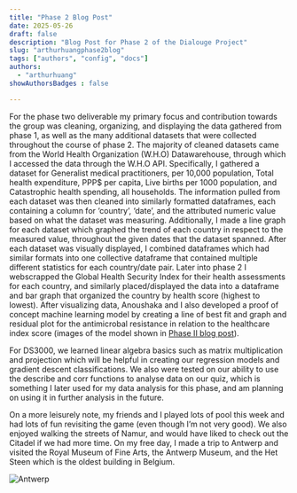 ```yaml
---
title: "Phase 2 Blog Post"
date: 2025-05-26
draft: false
description: "Blog Post for Phase 2 of the Dialouge Project"
slug: "arthurhuangphase2blog" 
tags: ["authors", "config", "docs"]
authors:
  - "arthurhuang"
showAuthorsBadges : false

---
```


For the phase two deliverable my primary focus and contribution towards the group was cleaning, organizing, and displaying the data gathered from phase 1, as well as the many additional datasets that were collected throughout the course of phase 2. The majority of cleaned datasets came from the World Health Organization (W.H.O) Datawarehouse, through which I accessed the data through the W.H.O API. Specifically, I gathered a dataset for Generalist medical practitioners, per 10,000 population, Total health expenditure, PPP$ per capita, Live births per 1000 population,  and Catastrophic health spending, all households. The information pulled from each dataset was then cleaned into similarly formatted dataframes, each containing a column for ‘country’, ‘date’, and the attributed numeric value based on what the dataset was measuring. Additionally, I made a line graph for each dataset which graphed the trend of each country in respect to the measured value, throughout the given dates that the dataset spanned. After each dataset was visually displayed, I combined dataframes which had similar formats into one collective dataframe that contained multiple different statistics for each country/date pair. Later into phase 2 I webscrapped the Global Health Security Index for their health assessments for each country, and similarly placed/displayed the data into a dataframe and bar graph that organized the country by health score (highest to lowest). After visualizing data, Anoushaka and I also developed a proof of concept machine learning model by creating a line of best fit and graph and residual plot for the antimicrobal resistance in relation to the healthcare index score (images of the model shown in [Phase II blog post](https://arthur-t-huang.github.io/Care-Compass-Blog/team_posts/phase2post/)).

For DS3000, we learned linear algebra basics such as matrix multiplication and projection which will be helpful in creating our regression models and gradient descent classifications. We also were tested on our ability to use the describe and corr functions to analyse data on our quiz, which is something I later used for my data analysis for this phase, and am planning on using it in further analysis in the future.

On a more leisurely note, my friends and I played lots of pool this week and had lots of fun revisiting the game (even though I’m not very good). We also enjoyed walking the streets of Namur, and would have liked to check out the Citadel if we had more time. On my free day, I made a trip to Antwerp and visited the Royal Museum of Fine Arts, the Antwerp Museum, and the Het Steen which is the oldest building in Belgium.

![Antwerp](Blogpost2.png)





